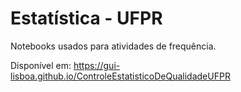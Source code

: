 # Estatística - UFPR

Notebooks usados para atividades de frequência.

Disponível em: https://gui-lisboa.github.io/ControleEstatisticoDeQualidadeUFPR
